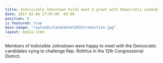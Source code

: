 ```yaml
---
title: Indivisible Johnstown holds meet & greet with Democratic candidates.
date: 2017-02-06 17:07:00 -05:00
position: 0
is featured: true
main-image: "/uploads/Candidate%20Introduction.jpg"
layout: media-item
---
```


Members of Indivisible Johnstown were happy to meet with the Democratic candidates vying to challenge Rep. Rothfus in the 12th Congressional District.
